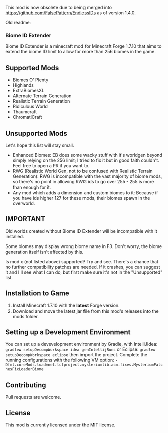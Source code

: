 This mod is now obsolete due to being merged into https://github.com/FalsePattern/EndlessIDs as of version 1.4.0.

Old readme:

### Biome ID Extender

Biome ID Extender is a minecraft mod for Minecraft Forge 1.7.10 that aims to extend the biome ID limit to allow for more than 256 biomes in the game.

## Supported Mods

- Biomes O' Plenty
- Highlands
- ExtraBiomesXL
- Alternate Terrain Generation
- Realistic Terrain Generation
- Ridiculous World
- Thaumcraft
- ChromatiCraft

## Unsupported Mods

Let's hope this list will stay small.

- Enhanced Biomes: EB does some wacky stuff with it's worldgen beyond simply relying on the 256 limit; I tried to fix it but in good faith couldn't. Feel free to open a PR if you want to.
- RWG (Realistic World Gen, not to be confused with Realistic Terrain Generation): RWG is incompatible with the vast majority of biome mods, so there's no point in allowing RWG ids to go over 255 - 255 is more than enough for it.
- Any mod which adds a dimension and custom biomes to it: Because if you have ids higher 127 for these mods, their biomes spawn in the overworld.

## IMPORTANT

Old worlds created without Biome ID Extender will be incompatible with it installed.

Some biomes may display wrong biome name in F3. Don't worry, the biome generation itself isn't affected by this.

Is mod x (not listed above) supported? Try and see. There's a chance that no further compatibility patches are needed. 
If it crashes, you can suggest it and I'll see what I can do, but first make sure it's not in the "Unsupported" list.

## Installation to Game

1. Install Minecraft 1.7.10 with the **latest** Forge version.
2. Download and move the latest jar file from this mod's releases into the mods folder.

## Setting up a Development Environment

You can set up a devevelopment environment by Gradle, with IntelliJIdea: `gradlew setupDecompWorkspace idea genIntellijRuns` or Eclipse: `gradlew setupDecompWorkspace eclipse` then import the project. Complete the running configurations with the following VM option: `-Dfml.coreMods.load=net.tclproject.mysteriumlib.asm.fixes.MysteriumPatchesFixLoaderBiome`

## Contributing
Pull requests are welcome.

## License
This mod is currently licensed under the MIT license.
